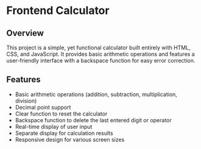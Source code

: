 # Frontend Calculator

## Overview

This project is a simple, yet functional calculator built entirely with HTML, CSS, and JavaScript. It provides basic arithmetic operations and features a user-friendly interface with a backspace function for easy error correction.

## Features

- Basic arithmetic operations (addition, subtraction, multiplication, division)
- Decimal point support
- Clear function to reset the calculator
- Backspace function to delete the last entered digit or operator
- Real-time display of user input
- Separate display for calculation results
- Responsive design for various screen sizes

